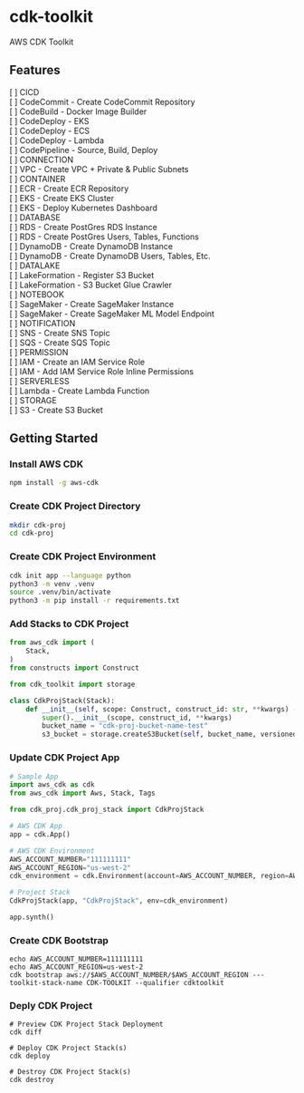 # cdk-toolkit

AWS CDK Toolkit

## Features 
[ ] CICD  
    [ ] CodeCommit - Create CodeCommit Repository  
    [ ] CodeBuild - Docker Image Builder   
    [ ] CodeDeploy - EKS  
    [ ] CodeDeploy - ECS  
    [ ] CodeDeploy - Lambda  
    [ ] CodePipeline - Source, Build, Deploy  
[ ] CONNECTION  
    [ ] VPC - Create VPC + Private & Public Subnets  
[ ] CONTAINER  
    [ ] ECR - Create ECR Repository  
    [ ] EKS - Create EKS Cluster  
    [ ] EKS - Deploy Kubernetes Dashboard  
[ ] DATABASE  
    [ ] RDS - Create PostGres RDS Instance  
    [ ] RDS - Create PostGres Users, Tables, Functions  
    [ ] DynamoDB - Create DynamoDB Instance  
    [ ] DynamoDB - Create DynamoDB Users, Tables, Etc.  
[ ] DATALAKE  
    [ ] LakeFormation - Register S3 Bucket  
    [ ] LakeFormation - S3 Bucket Glue Crawler  
[ ] NOTEBOOK  
    [ ] SageMaker - Create SageMaker Instance  
    [ ] SageMaker - Create SageMaker ML Model Endpoint  
[ ] NOTIFICATION  
    [ ] SNS - Create SNS Topic  
    [ ] SQS - Create SQS Topic  
[ ] PERMISSION  
    [ ] IAM - Create an IAM Service Role  
    [ ] IAM - Add IAM Service Role Inline Permissions  
[ ] SERVERLESS  
    [ ] Lambda - Create Lambda Function  
[ ] STORAGE  
    [ ] S3 - Create S3 Bucket  




## Getting Started  
### Install AWS CDK
```bash
npm install -g aws-cdk
```

### Create CDK Project Directory
```bash
mkdir cdk-proj
cd cdk-proj
```

### Create CDK Project Environment
```bash
cdk init app --language python
python3 -m venv .venv
source .venv/bin/activate
python3 -m pip install -r requirements.txt
```

### Add Stacks to CDK Project

```python
from aws_cdk import ( 
    Stack, 
)
from constructs import Construct

from cdk_toolkit import storage

class CdkProjStack(Stack): 
    def __init__(self, scope: Construct, construct_id: str, **kwargs) -> None:
        super().__init__(scope, construct_id, **kwargs)
        bucket_name = "cdk-proj-bucket-name-test"
        s3_bucket = storage.createS3Bucket(self, bucket_name, versioned=False)
```

### Update CDK Project App
```python
# Sample App
import aws_cdk as cdk
from aws_cdk import Aws, Stack, Tags

from cdk_proj.cdk_proj_stack import CdkProjStack

# AWS CDK App
app = cdk.App()

# AWS CDK Environment
AWS_ACCOUNT_NUMBER="111111111"
AWS_ACCOUNT_REGION="us-west-2"
cdk_environment = cdk.Environment(account=AWS_ACCOUNT_NUMBER, region=AWS_ACCOUNT_REGION)

# Project Stack
CdkProjStack(app, "CdkProjStack", env=cdk_environment)

app.synth()

```

### Create CDK Bootstrap
```
echo AWS_ACCOUNT_NUMBER=111111111
echo AWS_ACCOUNT_REGION=us-west-2
cdk bootstrap aws://$AWS_ACCOUNT_NUMBER/$AWS_ACCOUNT_REGION ---toolkit-stack-name CDK-TOOLKIT --qualifier cdktoolkit
```

### Deply CDK Project
```
# Preview CDK Project Stack Deployment
cdk diff

# Deploy CDK Project Stack(s)
cdk deploy

# Destroy CDK Project Stack(s)
cdk destroy
```

